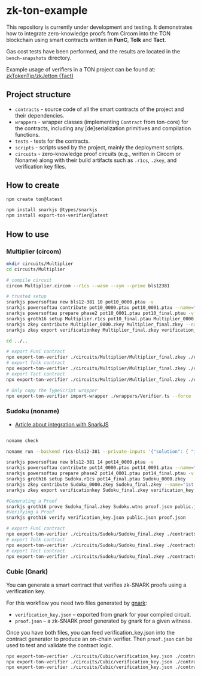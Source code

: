 # zk-ton-example

This repository is currently under development and testing.
It demonstrates how to integrate zero-knowledge proofs from Circom into the TON blockchain using smart contracts written in **FunC**, **Tolk** and **Tact**.

Gas cost tests have been performed, and the results are located in the `bench-snapshots` directory.

Example usage of verifiers in a TON project can be found at: [zkTokenTip/zkJetton (Tact)](https://github.com/zkTokenTip/zkJetton)

## Project structure

- `contracts` - source code of all the smart contracts of the project and their dependencies.
- `wrappers` - wrapper classes (implementing `Contract` from ton-core) for the contracts, including any [de]serialization primitives and compilation functions.
- `tests` - tests for the contracts.
- `scripts` - scripts used by the project, mainly the deployment scripts.
- `circuits` - zero-knowledge proof circuits (e.g., written in Circom or Noname) along with their build artifacts such as `.r1cs`, `.zkey`, and verification key files.

## How to create

```sh
npm create ton@latest

npm install snarkjs @types/snarkjs
npm install export-ton-verifier@latest
```

## How to use

### Multiplier (circom) 

```sh
mkdir circuits/Multiplier
cd circuits/Multiplier

# compile circuit
circom Multiplier.circom --r1cs --wasm --sym --prime bls12381

# trusted setup
snarkjs powersoftau new bls12-381 10 pot10_0000.ptau -v
snarkjs powersoftau contribute pot10_0000.ptau pot10_0001.ptau --name="First contribution" -v -e="some random text"
snarkjs powersoftau prepare phase2 pot10_0001.ptau pot10_final.ptau -v
snarkjs groth16 setup Multiplier.r1cs pot10_final.ptau Multiplier_0000.zkey
snarkjs zkey contribute Multiplier_0000.zkey Multiplier_final.zkey --name="1st Contributor Name" -v -e="some random text"
snarkjs zkey export verificationkey Multiplier_final.zkey verification_key.json

cd ../..

# export FunC contract
npx export-ton-verifier ./circuits/Multiplier/Multiplier_final.zkey ./contracts/verifier_multiplier.fc
# export Tolk contract
npx export-ton-verifier ./circuits/Multiplier/Multiplier_final.zkey ./contracts/verifier_multiplier.tolk --tolk
# export Tact contract
npx export-ton-verifier ./circuits/Multiplier/Multiplier_final.zkey ./contracts/verifier_multiplier.tact --tact

# Only copy the TypeScript wrapper
npx export-ton-verifier import-wrapper ./wrappers/Verifier.ts --force
```

### Sudoku (noname)

- [Article about integration with SnarkJS](https://blog.zksecurity.xyz/posts/noname-r1cs/)

```sh

noname check

noname run --backend r1cs-bls12-381 --private-inputs '{"solution": { "inner": ["9", "5", "3", "6", "2", "1", "7", "8", "4", "1", "4", "8", "7", "5", "9", "2", "6", "3", "2", "7", "6", "8", "3", "4", "9", "5", "1", "3", "6", "9", "2", "7", "5", "4", "1", "8", "4", "8", "5", "9", "1", "6", "3", "7", "2", "7", "1", "2", "3", "4", "8", "6", "9", "5", "6", "3", "7", "1", "8", "2", "5", "4", "9", "5", "2", "1", "4", "9", "7", "8", "3", "6", "8", "9", "4", "5", "6", "3", "1", "2", "7"] }}' --public-inputs '{"grid": { "inner": ["0", "5", "3", "6", "2", "1", "7", "8", "4", "0", "4", "8", "7", "5", "9", "2", "6", "3", "2", "7", "6", "8", "3", "4", "9", "5", "1", "3", "6", "9", "2", "7", "0", "4", "1", "8", "4", "8", "5", "9", "1", "6", "3", "7", "2", "0", "1", "2", "3", "4", "8", "6", "9", "5", "6", "3", "0", "1", "8", "2", "5", "4", "9", "5", "2", "1", "4", "9", "0", "8", "3", "6", "8", "9", "4", "5", "6", "3", "1", "2", "7"] }}'

snarkjs powersoftau new bls12-381 14 pot14_0000.ptau -v
snarkjs powersoftau contribute pot14_0000.ptau pot14_0001.ptau --name="First contribution" -v -e="some random text"
snarkjs powersoftau prepare phase2 pot14_0001.ptau pot14_final.ptau -v
snarkjs groth16 setup Sudoku.r1cs pot14_final.ptau Sudoku_0000.zkey
snarkjs zkey contribute Sudoku_0000.zkey Sudoku_final.zkey --name="1st Contributor Name" -v -e="some random text"
snarkjs zkey export verificationkey Sudoku_final.zkey verification_key.json

#Generating a Proof
snarkjs groth16 prove Sudoku_final.zkey Sudoku.wtns proof.json public.json
#Verifying a Proof
snarkjs groth16 verify verification_key.json public.json proof.json

# export FunC contract
npx export-ton-verifier ./circuits/Sudoku/Sudoku_final.zkey ./contracts/verifier_sudoku.fc
# export Tolk contract
npx export-ton-verifier ./circuits/Sudoku/Sudoku_final.zkey ./contracts/verifier_sudoku.tolk --tolk
# export Tact contract
npx export-ton-verifier ./circuits/Sudoku/Sudoku_final.zkey ./contracts/verifier_sudoku.tact --tact
```


### Cubic (Gnark)

You can generate a smart contract that verifies zk-SNARK proofs using a verification key.

For this workflow you need two files generated by [gnark](https://github.com/Consensys/gnark):
- `verification_key.json` – exported from gnark for your compiled circuit.
- `proof.json` – a zk-SNARK proof generated by gnark for a given witness.

Once you have both files, you can feed verification_key.json into the contract generator to produce an on-chain verifier.
Then `proof.json` can be used to test and validate the contract logic.


```sh
npx export-ton-verifier ./circuits/Cubic/verification_key.json ./contracts/verifier_cubic.fc --func
npx export-ton-verifier ./circuits/Cubic/verification_key.json ./contracts/verifier_cubic.tolk --tolk
npx export-ton-verifier ./circuits/Cubic/verification_key.json ./contracts/verifier_cubic.tact --tact
```